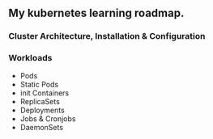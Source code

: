 ## My kubernetes learning roadmap.

### Cluster Architecture, Installation & Configuration


### Workloads
* Pods
* Static Pods
* init Containers
* ReplicaSets
* Deployments
* Jobs & Cronjobs
* DaemonSets
